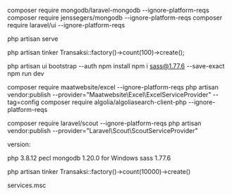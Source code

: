 composer require mongodb/laravel-mongodb --ignore-platform-reqs
composer require jenssegers/mongodb --ignore-platform-reqs
composer require laravel/ui --ignore-platform-reqs

php artisan serve

php artisan tinker
Transaksi::factory()->count(100)->create();

php artisan ui bootstrap --auth
npm install
npm i sass@1.77.6 --save-exact
npm run dev

composer require maatwebsite/excel --ignore-platform-reqs
php artisan vendor:publish --provider="Maatwebsite\Excel\ExcelServiceProvider" --tag=config
composer require algolia/algoliasearch-client-php --ignore-platform-reqs

composer require laravel/scout --ignore-platform-reqs
php artisan vendor:publish --provider="Laravel\Scout\ScoutServiceProvider"

version:

php 3.8.12
pecl mongodb 1.20.0 for Windows
sass 1.77.6

php artisan tinker
Transaksi::factory()->count(10000)->create()

services.msc